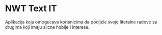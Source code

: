 # NWT Text IT
Aplikacija koja omogucava korisnicima da podijele svoje literalne radove sa drugima koji imaju slicne hobije i interese.
